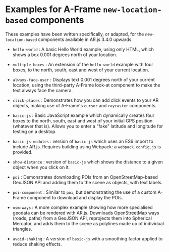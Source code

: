 # Examples for A-Frame `new-location-based` components

These examples have been written specifically, or adapted, for the `new-location-based` components available in AR.js 3.4.0 upwards.

- `hello-world` : A basic Hello World example, using only HTML, which shows a box 0.001 degrees north of your location.

- `multiple-boxes` : An extension of the `hello-world` example with four boxes, to the north, south, east and west of your current location.

- `always-face-user` : Displays text 0.001 degrees north of your current location, using the third-party A-Frame look-at component to make the text always face the camera.

- `click-places` : Demonstrates how you can add click events to your AR objects, making use of A-Frame's `cursor` and `raycaster` components.

- `basic-js` : Basic JavaScript example which dynamically creates four boxes to the north, south, east and west of your initial GPS position (whatever that is). Allows you to enter a "fake" latitude and longitude for testing on a desktop.

- `basic-js-modules` : version of `basic-js` which uses an ES6 import to include AR.js. Requires building using Webpack: a `webpack.config.js` is provided.

- `show-distance` : version of `basic-js` which shows the distance to a given object when you click on it.

- `poi` : Demonstrates downloading POIs from an OpenStreetMap-based GeoJSON API and adding them to the scene as objects, with text labels.

- `poi-component` : Similar to `poi`, but demonstrating the use of a custom A-Frame component to download and display the POIs.

- `osm-ways` : A more complex example showing how more specialised geodata can be rendered with AR.js. Downloads OpenStreetMap ways (roads, paths) from a GeoJSON API, reprojects them into Spherical Mercator, and adds them to the scene as polylines made up of individual triangles.

- `avoid-shaking` : A version of `basic-js` with a smoothing factor applied to reduce shaking effects.
